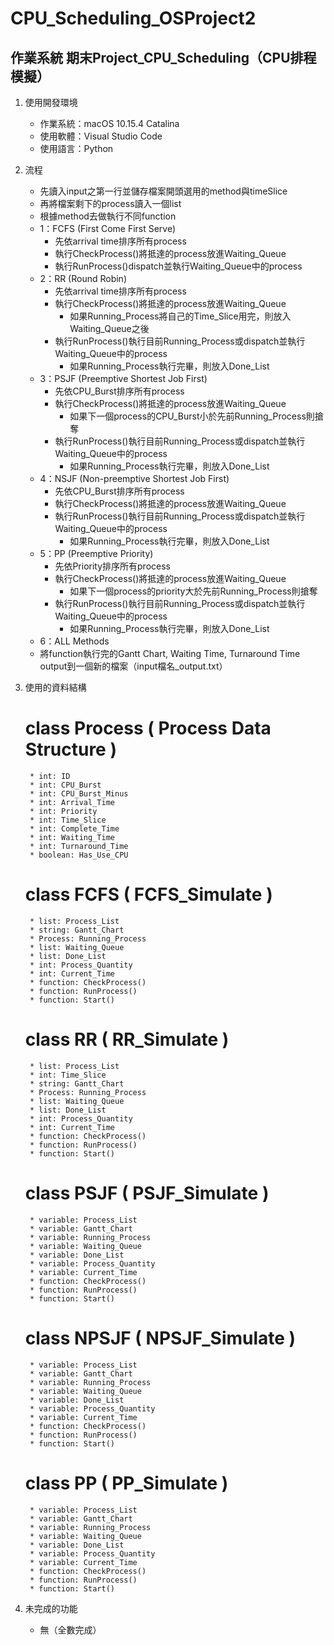 # CPU_Scheduling_OSProject2
## 作業系統 期末Project_CPU_Scheduling（CPU排程模擬）

1. 使⽤開發環境
    * 作業系統：macOS 10.15.4 Catalina
    * 使⽤軟體：Visual Studio Code
    * 使⽤語⾔：Python

2. 流程
	* 先讀入input之第一行並儲存檔案開頭選⽤的method與timeSlice
    * 再將檔案剩下的process讀入⼀個list
    * 根據method去做執⾏不同function
    * 1：FCFS (First Come First Serve)
		* 先依arrival time排序所有process
		* 執行CheckProcess()將抵達的process放進Waiting_Queue
		* 執行RunProcess()dispatch並執行Waiting_Queue中的process
    * 2：RR (Round Robin)
		* 先依arrival time排序所有process
		* 執行CheckProcess()將抵達的process放進Waiting_Queue
			* 如果Running_Process將自己的Time_Slice用完，則放入Waiting_Queue之後
		* 執行RunProcess()執行目前Running_Process或dispatch並執行Waiting_Queue中的process
			* 如果Running_Process執行完畢，則放入Done_List
    * 3：PSJF (Preemptive Shortest Job First)
		* 先依CPU_Burst排序所有process
		* 執行CheckProcess()將抵達的process放進Waiting_Queue
			* 如果下一個process的CPU_Burst小於先前Running_Process則搶奪
		* 執行RunProcess()執行目前Running_Process或dispatch並執行Waiting_Queue中的process
			* 如果Running_Process執行完畢，則放入Done_List
    * 4：NSJF (Non-preemptive Shortest Job First)
		* 先依CPU_Burst排序所有process
		* 執行CheckProcess()將抵達的process放進Waiting_Queue
		* 執行RunProcess()執行目前Running_Process或dispatch並執行Waiting_Queue中的process
			* 如果Running_Process執行完畢，則放入Done_List
    * 5：PP (Preemptive Priority)
		* 先依Priority排序所有process
		* 執行CheckProcess()將抵達的process放進Waiting_Queue
			* 如果下一個process的priority大於先前Running_Process則搶奪
		* 執行RunProcess()執行目前Running_Process或dispatch並執行Waiting_Queue中的process
			* 如果Running_Process執行完畢，則放入Done_List
    * 6：ALL Methods
    * 將function執行完的Gantt Chart, Waiting Time, Turnaround Time output到⼀個新的檔案（input檔名_output.txt）
	
3. 使⽤的資料結構
    # class Process ( Process Data Structure )
        * int: ID
        * int: CPU_Burst
        * int: CPU_Burst_Minus
        * int: Arrival_Time
        * int: Priority
        * int: Time_Slice
        * int: Complete_Time
        * int: Waiting_Time
        * int: Turnaround_Time
        * boolean: Has_Use_CPU
    # class FCFS ( FCFS_Simulate )
        * list: Process_List
        * string: Gantt_Chart
        * Process: Running_Process
        * list: Waiting_Queue
        * list: Done_List
        * int: Process_Quantity
        * int: Current_Time
        * function: CheckProcess()
        * function: RunProcess()
        * function: Start()
    # class RR ( RR_Simulate )
    	* list: Process_List
    	* int: Time_Slice
    	* string: Gantt_Chart
    	* Process: Running_Process
    	* list: Waiting_Queue
    	* list: Done_List
    	* int: Process_Quantity
    	* int: Current_Time
    	* function: CheckProcess()
    	* function: RunProcess()
    	* function: Start()
    # class PSJF ( PSJF_Simulate )
    	* variable: Process_List
    	* variable: Gantt_Chart
    	* variable: Running_Process
    	* variable: Waiting_Queue
    	* variable: Done_List
    	* variable: Process_Quantity
    	* variable: Current_Time
    	* function: CheckProcess()
    	* function: RunProcess()
    	* function: Start()
    # class NPSJF ( NPSJF_Simulate )
    	* variable: Process_List
    	* variable: Gantt_Chart
    	* variable: Running_Process
    	* variable: Waiting_Queue
    	* variable: Done_List
    	* variable: Process_Quantity
    	* variable: Current_Time
    	* function: CheckProcess()
    	* function: RunProcess()
    	* function: Start()
    # class PP ( PP_Simulate )
    	* variable: Process_List
    	* variable: Gantt_Chart
    	* variable: Running_Process
    	* variable: Waiting_Queue
    	* variable: Done_List
    	* variable: Process_Quantity
    	* variable: Current_Time
    	* function: CheckProcess()
    	* function: RunProcess()
    	* function: Start()

4. 未完成的功能
  	* 無（全數完成）

